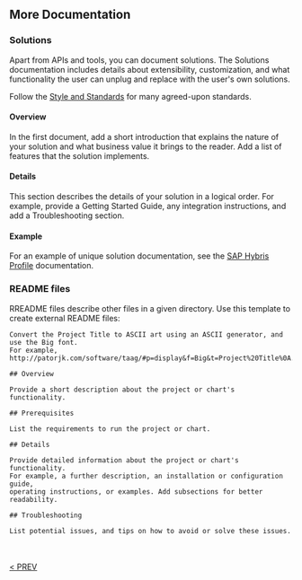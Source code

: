 ## More Documentation

### Solutions
Apart from APIs and tools, you can document solutions. The Solutions documentation includes details about extensibility, customization, and what functionality the user can unplug and replace with the user's own solutions.

Follow the [Style and Standards](010_About_Style_And_Standards.html.md#style-and-standards) for many agreed-upon standards.

#### Overview
In the first document, add a short introduction that explains the nature of your solution and what business value it brings to the reader. Add a list of features that the solution implements.

#### Details
This section describes the details of your solution in a logical order. For example, provide a Getting Started Guide, any integration instructions, and add a Troubleshooting section.

#### Example
For an example of unique solution documentation, see the <a href="https://devportal.yaas.io/solutions/saphybrisprofile/index.html">SAP Hybris Profile</a> documentation.

### README files

RREADME files describe other files in a given directory. Use this template to create external README files:

```
Convert the Project Title to ASCII art using an ASCII generator, and use the Big font.
For example, http://patorjk.com/software/taag/#p=display&f=Big&t=Project%20Title%0A.

## Overview

Provide a short description about the project or chart's functionality.

## Prerequisites

List the requirements to run the project or chart.

## Details

Provide detailed information about the project or chart's functionality.
For example, a further description, an installation or configuration guide,
operating instructions, or examples. Add subsections for better readability.

## Troubleshooting

List potential issues, and tips on how to avoid or solve these issues.
```
<br><br>
[< PREV](030_REST_API_Documents.html.md)
